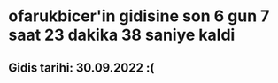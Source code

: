 # ofarukbicer'in gidisine son 6 gun 7 saat 23 dakika 38 saniye kaldi

## Gidis tarihi: 30.09.2022 :(